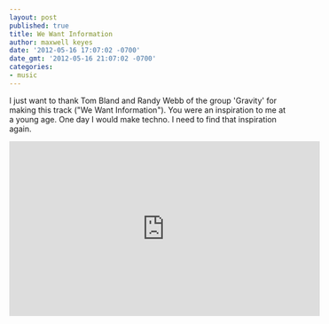 ```yaml
---
layout: post
published: true
title: We Want Information
author: maxwell keyes
date: '2012-05-16 17:07:02 -0700'
date_gmt: '2012-05-16 21:07:02 -0700'
categories:
- music
---
```


I just want to thank Tom Bland and Randy Webb of the group 'Gravity' for making this track ("We Want Information").
You were an inspiration to me at a young age. One day I would make techno. I need to find that inspiration again.

<iframe width="560" height="315" src="https://www.youtube.com/embed/8m8r8JRU4cE" frameborder="0" allowfullscreen></iframe>

